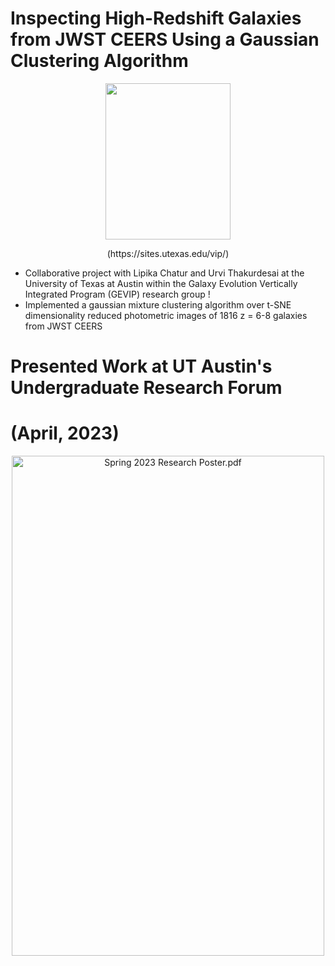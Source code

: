 # Inspecting High-Redshift Galaxies from JWST CEERS Using a Gaussian Clustering Algorithm

<p align="center">
<img width="200" height="250" src= "https://user-images.githubusercontent.com/120825204/234086692-e96aa802-f497-46ee-aeb4-74b7abbdfdcd.png">
</p>
<p align="center">
(https://sites.utexas.edu/vip/)
</p>

* Collaborative project with Lipika Chatur and Urvi Thakurdesai at the University of Texas at Austin within the Galaxy Evolution Vertically Integrated Program (GEVIP) research group !
* Implemented a gaussian mixture clustering algorithm over t-SNE dimensionality reduced photometric images of 1816 z = 6-8 galaxies from JWST CEERS

# Presented Work at UT Austin's Undergraduate Research Forum 
# (April, 2023)

<p align="center">
<img width="500" height="800" src= "C:\Users\Marissa Perry\Documents\Courses\Spring 2023\GEVIP\tSNE_project\URF_poster\Spring.2023.Research.Poster.pdf" alt="Spring 2023 Research Poster.pdf">
</p>
